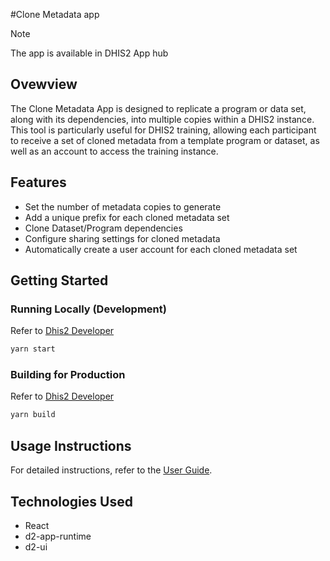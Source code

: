 #Clone Metadata app
> [!NOTE]
> The app is available in DHIS2 App hub

## Ovewview
The Clone Metadata App is designed to replicate a program or data set, along with its dependencies, into multiple copies within a DHIS2 instance. This tool is particularly useful for DHIS2 training, allowing each participant to receive a set of cloned metadata from a template program or dataset, as well as an account to access the training instance.

## Features
- Set the number of metadata copies to generate
- Add a unique prefix for each cloned metadata set
- Clone Dataset/Program dependencies
- Configure sharing settings for cloned metadata
- Automatically create a user account for each cloned metadata set

## Getting Started

### Running Locally (Development)
Refer to [Dhis2 Developer](https://developers.dhis2.org/docs/app-platform/scripts/start)
```sh
yarn start
```

### Building for Production
Refer to [Dhis2 Developer](https://developers.dhis2.org/docs/app-platform/scripts/build)
```sh
yarn build
```

## Usage Instructions  
For detailed instructions, refer to the [User Guide](https://docs.google.com/document/d/1ekLI6A2K428XzetPSLBhX4yknnf5BDic30DkBkkuGZ0).

## Technologies Used
- React
- d2-app-runtime
- d2-ui